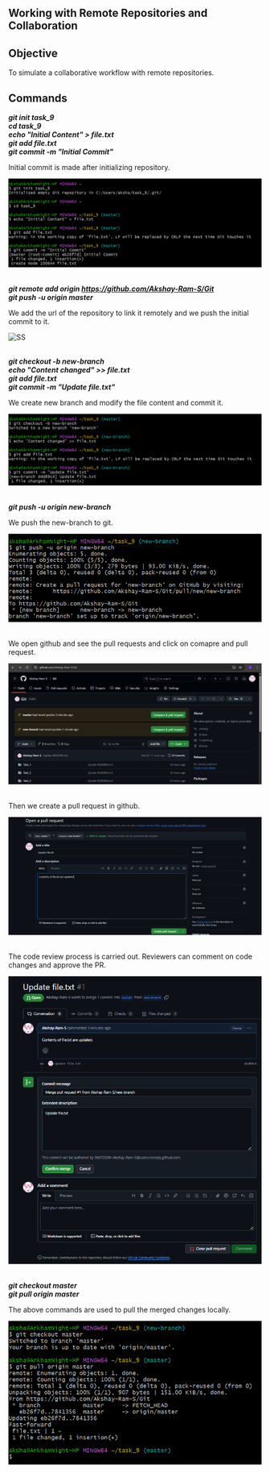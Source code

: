 ## Working with Remote Repositories and Collaboration

## Objective
To simulate a collaborative workflow with remote repositories.

## Commands

***git init task_9 <br>
cd task_9 <br>
echo "Initial Content" > file.txt <br>
git add file.txt <br>
git commit -m "Initial Commit"*** <br>

Initial commit is made after initializing repository. <br>

![SS](Screenshots_9/git_9_1.png)
<br><br>

***git remote add origin https://github.com/Akshay-Ram-S/Git <br>
git push -u origin master*** <br>

We add the url of the repository to link it remotely and we push the initial commit to it. <br>

![SS](Screenshots_9/git_9_8.png)
<br><br>

***git checkout -b new-branch <br>
echo "Content changed" >> file.txt <br>
git add file.txt <br>
git commit -m "Update file.txt"*** <br>

We create new branch and modify the file content and commit it. <br>

![SS](Screenshots_9/git_9_2.png)
<br><br>

***git push -u origin new-branch*** <br>

We push the new-branch to git. <br>

![SS](Screenshots_9/git_9_3.png)
<br><br>

We open github and see the pull requests and click on comapre and pull request. <br>

![SS](Screenshots_9/git_9_4.png)
<br><br>

Then we create a pull request in github. <br>

![SS](Screenshots_9/git_9_5.png)
<br><br>

The code review process is carried out. Reviewers can comment on code changes and approve the PR. <br>

![SS](Screenshots_9/git_9_6.png)
<br><br>

***git checkout master <br>
git pull origin master*** <br>

The above commands are used to pull the merged changes locally. <br>

![SS](Screenshots_9/git_9_7.png)



